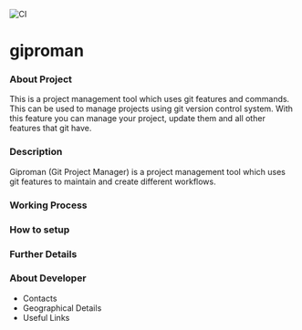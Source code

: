 ![CI](https://github.com/yashsehgal/giproman/workflows/CI/badge.svg)
# giproman

### About Project
This is a project management tool which uses git features and commands. This can be used to manage projects using git version control system. With this feature you can manage your project, update them and all other features that git have.

### Description
Giproman (Git Project Manager) is a project management tool which uses git features to maintain and create different workflows.
### Working Process

### How to setup

### Further Details

### About Developer
- Contacts
- Geographical Details
- Useful Links
